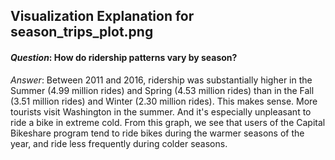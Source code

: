 ## Visualization Explanation for season_trips_plot.png

#### _Question_: How do ridership patterns vary by season? 
_Answer_: Between 2011 and 2016, ridership was substantially higher in the Summer (4.99 million rides) and Spring (4.53 million rides) than in the Fall (3.51 million rides) and Winter (2.30 million rides). This makes sense. More tourists visit Washington in the summer.  And it's especially unpleasant to ride a bike in extreme cold.  From this graph, we see that users of the Capital Bikeshare program tend to ride bikes during the warmer seasons of the year, and ride less frequently during colder seasons.

